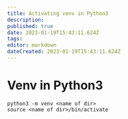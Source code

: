 ```yaml
---
title: Activating venv in Python3
description: 
published: true
date: 2023-01-19T15:43:11.624Z
tags: 
editor: markdown
dateCreated: 2023-01-19T15:43:11.624Z
---
```


# Venv in Python3

```
python3 -m venv <name of dir>
source <name of dir>/bin/activate
```